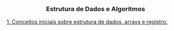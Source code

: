 
<h3 align="center">Estrutura de Dados e Algoritmos</h3>

<p align="left">
    &nbsp;&nbsp;&nbsp;&nbsp;&nbsp;<a href="https://github.com/lucasrmagalhaes/estruturaDeDadosEAlgoritmos-DIO/blob/main/1.%20Conceitos%20iniciais%20sobre%20estrutura%20de%20dados%2C%20arrays%20e%20registro/README.md">1. Conceitos iniciais sobre estrutura de dados, arrays e registro.</a> 
</p>